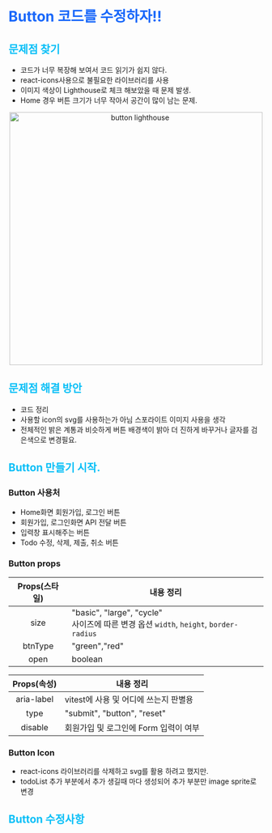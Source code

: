 <h1 style="color: #1968fa;" >Button 코드를 수정하자!!</h1>
<h2 style="color: #07bff7;"> 문제점 찾기</h2>

- 코드가 너무 복장해 보여서 코드 읽기가 쉽지 않다.
- react-icons사용으로 불필요한 라이브러리를 사용
- 이미지 색상이 Lighthouse로 체크 해보았을 때 문제 발생.
- Home 경우 버튼 크기가 너무 작아서 공간이 많이 남는 문제.

<div align="center">
  <img alt="button lighthouse" src="https://github.com/codingjwp/mindpalace/assets/113403155/f1d6d7bf-902b-412e-b378-6c5ccd209048" width=500 />
</div>

<h2 style="color: #07bff7;">문제점 해결 방안</h2>

- 코드 정리
- 사용할 icon의 svg를 사용하는가 아님 스포라이트 이미지 사용을 생각
- 전체적인 밝은 계통과 비슷하게 버튼 배경색이 밝아 더 진하게 바꾸거나 글자를 검은색으로 변경필요.

<h2 style="color: #07bff7;">Button 만들기 시작.</h2>

<h3>Button 사용처</h3>

  - Home화면 회원가입, 로그인 버튼
  - 회원가입, 로그인화면 API 전달 버튼
  - 입력창 표시해주는 버튼
  - Todo 수정, 삭제, 제출, 취소 버튼
<h3>Button props</h3>

  |Props(스타일)|내용 정리|
  |:---:|---|
  |size|"basic", "large", "cycle" <br> 사이즈에 따른 변경 옵션 `width`, `height`, `border-radius` |
  |btnType|"green","red"|
  |open|boolean|

  |Props(속성)|내용 정리|
  |:---:|---|
  |aria-label| vitest에 사용 및 어디에 쓰는지 판별용|
  |type| "submit", "button", "reset" |
  |disable| 회원가입 및 로그인에 Form 입력이 여부 |

<h3>Button Icon</h3>

  - react-icons 라이브러리를 삭제하고 svg를 활용 하려고 했지만.
  - todoList 추가 부분에서 추가 생길때 마다 생성되어 추가 부분만 image sprite로 변경 

<h2 style="color: #07bff7;">Button 수정사항</h2>